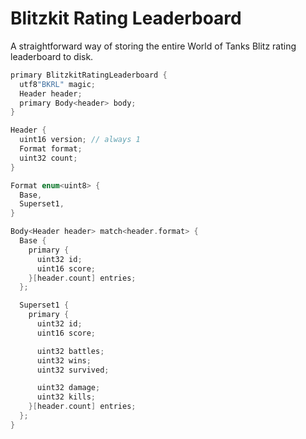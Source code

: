# Blitzkit Rating Leaderboard

A straightforward way of storing the entire World of Tanks Blitz rating leaderboard to disk.

```cpp
primary BlitzkitRatingLeaderboard {
  utf8"BKRL" magic;
  Header header;
  primary Body<header> body;
}

Header {
  uint16 version; // always 1
  Format format;
  uint32 count;
}

Format enum<uint8> {
  Base,
  Superset1,
}

Body<Header header> match<header.format> {
  Base {
    primary {
      uint32 id;
      uint16 score;
    }[header.count] entries;
  };

  Superset1 {
    primary {
      uint32 id;
      uint16 score;

      uint32 battles;
      uint32 wins;
      uint32 survived;

      uint32 damage;
      uint32 kills;
    }[header.count] entries;
  };
}
```

